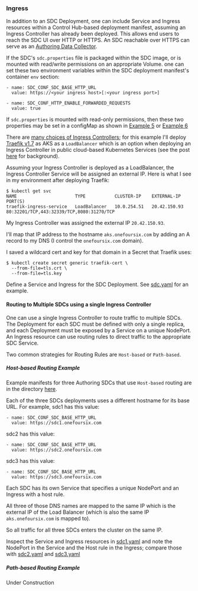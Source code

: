 ### Ingress

In addition to an SDC Deployment, one can include Service and Ingress resources within a Control Hub-based deployment manifest, assuming an Ingress Controller has already been deployed. This allows end users to reach the SDC UI over HTTP or HTTPS.  An SDC reachable over HTTPS can serve as an [Authoring Data Collector](https://streamsets.com/documentation/controlhub/latest/help/controlhub/UserGuide/DataCollectors/PDesigner_AuthoringSDC.html?hl=authoring%2Cdata%2Ccollectors).

If the SDC's <code>sdc.properties</code> file is packaged within the SDC image, or is mounted with read/write permissions on an appropriate Volume. one can set these two environment variables within the SDC deployment manifest's container <code>env</code> section:

    - name: SDC_CONF_SDC_BASE_HTTP_URL
      value: https://<your ingress host>[:<your ingress port>]
    
    - name: SDC_CONF_HTTP_ENABLE_FORWARDED_REQUESTS
      value: true

If <code>sdc.properties</code> is mounted with read-only permissions, then these two properties may be set in a configMap as shown in [Example 5](https://github.com/onefoursix/sdc-k8s-deployment-with-custom-config/tree/master/examples/example-5) or [Example 6](https://github.com/onefoursix/sdc-k8s-deployment-with-custom-config/tree/master/examples/example-6)

There are [many choices of Ingress Controllers](https://kubernetes.io/docs/concepts/services-networking/ingress-controllers/#additional-controllers); for this example I'll deploy [Traefik v1.7](https://github.com/helm/charts/tree/master/stable/traefik) as AKS as a <code>LoadBalancer</code> which is an option when deploying an Ingress Controller in public cloud-based Kubernetes Services (see the post [here](https://medium.com/google-cloud/kubernetes-nodeport-vs-loadbalancer-vs-ingress-when-should-i-use-what-922f010849e0) for background).

Assuming your Ingress Controller is deployed as a LoadBalancer, the Ingress Controller Service will be assigned an external IP.  Here is what I see in my environment after deploying Traefik:

    $ kubectl get svc
    NAME                      TYPE           CLUSTER-IP    EXTERNAL-IP    PORT(S) 
    traefik-ingress-service   LoadBalancer   10.0.254.51   20.42.150.93   80:32201/TCP,443:32339/TCP,8080:31270/TCP

My Ingress Controller was assigned the external IP <code>20.42.150.93</code>.

I'll map that IP address to the hostname <code>aks.onefoursix.com</code> by adding an A record to my DNS (I control the <code>onefoursix.com</code> domain).

I saved a wildcard cert and key for that domain in a Secret that Traefik uses:

    $ kubectl create secret generic traefik-cert \
      --from-file=tls.crt \
      --from-file=tls.key

Define a Service and Ingress for the SDC Deployment. See [sdc.yaml](https://github.com/onefoursix/sdc-k8s-deployment-with-custom-config/blob/master/examples/example-9/sdc.yaml) for an example.

#### Routing to Multiple SDCs using a single Ingress Controller

One can use a single Ingress Controller to route traffic to multiple SDCs.  The Deployment for each SDC must be defined with only a single replica, and each Deployment must be exposed by a Service on a unique NodePort.  An Ingress resource can use routing rules to direct traffic to the appropriate SDC Service.

Two common strategies for Routing Rules are <code>Host-based</code> or <code>Path-based</code>.

##### Host-based Routing Example

Example manifests for three Authoring SDCs that use <code>Host-based</code> routing are in the directory [here](https://github.com/onefoursix/sdc-k8s-deployment-with-custom-config/tree/master/examples/example-9/host-based-routing).

Each of the three SDCs deployments uses a different hostname for its base URL. For example, sdc1 has this value: 

    - name: SDC_CONF_SDC_BASE_HTTP_URL
      value: https://sdc1.onefoursix.com

sdc2 has this value: 

    - name: SDC_CONF_SDC_BASE_HTTP_URL
      value: https://sdc2.onefoursix.com

sdc3 has this value:

    - name: SDC_CONF_SDC_BASE_HTTP_URL
      value: https://sdc3.onefoursix.com
      

Each SDC has its own Service that specifies a unique NodePort and an Ingress with a host rule.

All three of those DNS names are mapped to the same IP which is the external IP of the Load Balancer (which is also the same IP <code>aks.onefoursix.com</code> is mapped to).

So all traffic for all three SDCs enters the cluster on the same IP.


Inspect the Service and Ingress resources in [sdc1.yaml](https://github.com/onefoursix/sdc-k8s-deployment-with-custom-config/blob/master/examples/example-9/host-based-routing/sdc1.yaml) and note the NodePort in the Service and the Host rule in the Ingress; compare those with [sdc2.yaml](https://github.com/onefoursix/sdc-k8s-deployment-with-custom-config/blob/master/examples/example-9/host-based-routing/sdc2.yaml) and [sdc3.yaml](https://github.com/onefoursix/sdc-k8s-deployment-with-custom-config/blob/master/examples/example-9/host-based-routing/sdc3.yaml) 


##### Path-based Routing Example

Under Construction







